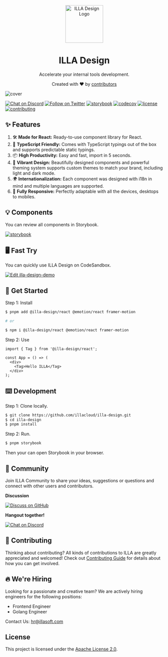 
<div align="center">
    <img alt="ILLA Design Logo" width="120px" height="120px" src="./.github/assets/images/logo.svg"/>
</div>

<h1 align="center">ILLA Design</h1>

<p align="center">Accelerate your internal tools development.</p>

<div align="center">
  <p>Created with ❤︎ by <a href="https://github.com/illacloud/illa-design/graphs/contributors">contributors</a></p>
</div>

![cover](./.github/assets/images/design-cover.png)

[![Chat on Discord](https://img.shields.io/badge/chat-Discord-7289DA?logo=discord)](https://discord.gg/illacloud)
[![Follow on Twitter](https://img.shields.io/badge/Twitter-1DA1F2?logo=twitter&logoColor=white)](https://twitter.com/illacloudHQ)
[![storybook](./.github/assets/images/storybook.svg)](https://design.illafamily.com)
[![codecov](https://codecov.io/gh/illacloud/illa-design/branch/main/graph/badge.svg?token=GR2SOLBWQN)](https://codecov.io/gh/illacloud/illa-design)
[![license](https://img.shields.io/github/license/illacloud/illa-design)](./LICENSE)
[![contributing](https://badgen.net/badge/PRs/Welcome/green?icon=storybook)](./CONTRIBUTING.md)

## ✨ Features

1. 🛠 **Made for React:** Ready-to-use component library for React.
2. 📝 **TypeScript Friendly:** Comes with TypeScript typings out of the box and supports predictable static typings.
3. 📦 **High Productivity:** Easy and fast, import in 5 seconds.
4. 🎨 **Vibrant Design:** Beautifully designed components and powerful theming system supports custom themes to match
   your brand, including light and dark mode.
5. 🌍 **Internationalization:** Each component was designed with i18n in mind and multiple languages are supported.
6. 📱 **Fully Responsive:** Perfectly adaptable with all the devices, desktops to mobiles.

## 💡 Components

You can review all components in Storybook.

[![storybook](./.github/assets/images/storybook.svg)](https://design.illafamily.com)

## 🖥 Fast Try

You can quickly use ILLA Design on CodeSandbox.

[![Edit illa-design-demo](https://codesandbox.io/static/img/play-codesandbox.svg)](https://codesandbox.io/s/illa-design-demo-r1qyy2?fontsize=14&hidenavigation=1&theme=dark)

## 🚀 Get Started

Step 1: Install

```bash
$ pnpm add @illa-design/react @emotion/react framer-motion

# or

$ npm i @illa-design/react @emotion/react framer-motion
```

Step 2: Use

```tsx
import { Tag } from '@illa-design/react';

const App = () => (
  <div>
    <Tag>Hello ILLA</Tag>
  </div>
);
```

## ⌨️ Development

Step 1: Clone locally.

```bash
$ git clone https://github.com/illacloud/illa-design.git
$ cd illa-design
$ pnpm install
```

Step 2: Run.

```bash
$ pnpm storybook
```

Then your can open Storybook in your browser.

## 💬 Community

Join ILLA Community to share your ideas, suggestions or questions and connect with other users and contributors.

<b>Discussion</b>

[![Discuss on GitHub](https://img.shields.io/badge/discussions-GitHub-333333?logo=github)](https://github.com/orgs/illacloud/discussions)

<b>Hangout together!</b>

[![Chat on Discord](https://img.shields.io/badge/chat-Discord-7289DA?logo=discord)](https://discord.gg/illacloud)

## 🌱 Contributing

Thinking about contributing? All kinds of contributions to ILLA are greatly appreciated and welcomed! Check
out [Contributing Guide](./CONTRIBUTING.md) for details about how you can get involved.

## 🔥 We're Hiring

Looking for a passionate and creative team? We are actively hiring engineers for the following positions:

- Frontend Engineer
- Golang Engineer

Contact Us: hr@illasoft.com

## License

This project is licensed under the [Apache License 2.0](./LICENSE).
